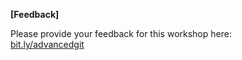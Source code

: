 **[Feedback]**

Please provide your feedback for this workshop here:
<br />
[bit.ly/advancedgit](bit.ly/advancedgit)
